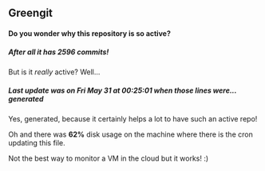 ## Greengit

#### Do you wonder why this repository is so active?

##### After all it has 2596 commits!

But is it *really* active? Well...

##### Last update was on Fri May 31 at 00:25:01 when those lines were... generated

Yes, generated, because it certainly helps a lot to have such an active repo!

Oh and there was **62%** disk usage on the machine
where there is the cron updating this file.

Not the best way to monitor a VM in the cloud but it works! :)
